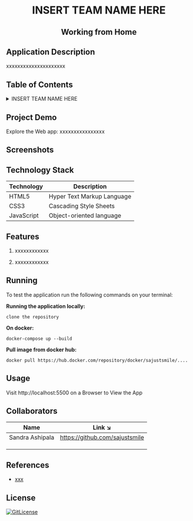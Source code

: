 
<!-- PROJECT TITLE -->
  <h1 align="center">INSERT TEAM NAME HERE</h1>
 <h2 2 align="center">
    Working from Home
    <br />
    </h2>

## Application Description

xxxxxxxxxxxxxxxxxxxxx

## Table of Contents

<details>
<summary>INSERT TEAM NAME HERE</summary>

+ [Application Description](#application-description)
+ [Table of Contents](#table-of-contents)
+ [Project Demo](#demo)
+ [Screenshots](#screenshots)
+ [Technology Stack](#technology-stack)
+ [Features](#features)
+ [Running](#running)
+ [Usage](#usage)
+ [Collaborators](#collaborators)
+ [References](#references)  
+ [License](#license)

</details>

## Project Demo

Explore the Web app: xxxxxxxxxxxxxxxx

## Screenshots



## Technology Stack

| Technology | Description                               |
|------------|-------------------------------------------|
| HTML5      | Hyper Text Markup Language                |
| CSS3       | Cascading Style Sheets                    |
| JavaScript | Object-oriented language                  |


## Features

1. xxxxxxxxxxxx

2. xxxxxxxxxxxx

## Running

To test the application run the following commands on your terminal:

**Running the application locally:**

```
clone the repository
```

**On docker:**

```
docker-compose up --build
```
**Pull image from docker hub:**

```
docker pull https://hub.docker.com/repository/docker/sajustsmile/....
```

## Usage

Visit http://localhost:5500 on a Browser to View the App


## Collaborators


| Name                          | Link ↘️                         |
|-------------------------------|---------------------------------|
|   Sandra Ashipala              | https://github.com/sajustsmile |
||   |
|                  |  |
|           |     |

## References
* [xxx]()


## License
[![GitLicense](https://gitlicense.com/badge/sajustsmile/sajustsmile.github.io)](https://github.com/sajustsmile/team_name/blob/main/LICENSE)

